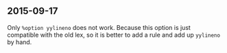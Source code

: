 ## 2015-09-17

Only `%option yylineno` does not work.
Because this option is just compatible with the old lex, so it is better to add a rule and add up `yylineno` by hand.

